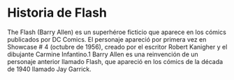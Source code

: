 # Historia de Flash


The Flash (Barry Allen) es un superhéroe ficticio que aparece en los cómics publicados por DC Comics. El personaje apareció por primera vez en Showcase # 4 (octubre de 1956), creado por el escritor Robert Kanigher y el dibujante Carmine Infantino.1​ Barry Allen es una reinvención de un personaje anterior llamado Flash, que apareció en los cómics de la década de 1940 llamado Jay Garrick.
